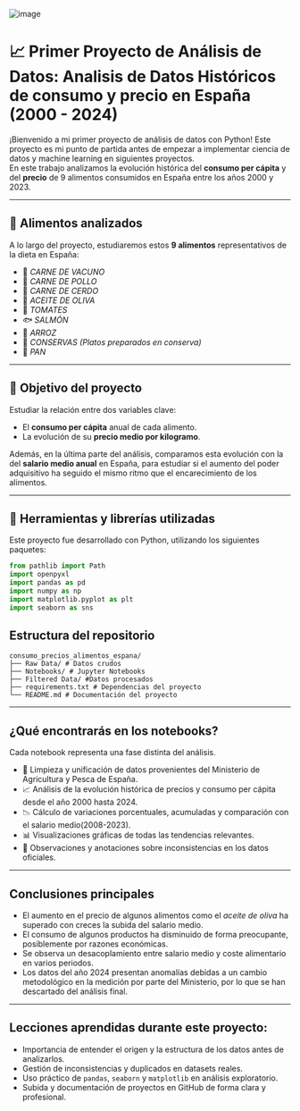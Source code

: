
![image](https://github.com/user-attachments/assets/b51b7742-e4ca-41a1-ba21-c89b6b0e0fd3)

# 📈 Primer Proyecto de Análisis de Datos:  Analisis de Datos Históricos de consumo y precio en España (2000 - 2024)

¡Bienvenido a mi primer proyecto de análisis de datos con Python! Este proyecto es mi punto de partida antes de empezar a implementar ciencia de datos y machine learning en siguientes proyectos.   
En este trabajo analizamos la evolución histórica del **consumo per cápita** y del **precio** de 9 alimentos consumidos en España entre los años 2000 y 2023.

---

## 🥫 Alimentos analizados

A lo largo del proyecto, estudiaremos estos **9 alimentos** representativos de la dieta en España:

- 🥩 *CARNE DE VACUNO*
- 🍗 *CARNE DE POLLO*
- 🐖 *CARNE DE CERDO*
- 🌳 *ACEITE DE OLIVA*
- 🍅 *TOMATES*
- 🐟 *SALMÓN*
- 🍚 *ARROZ*
- 🥫 *CONSERVAS (Platos preparados en conserva)*
- 🍞 *PAN*

---

## 🎯 Objetivo del proyecto

Estudiar la relación entre dos variables clave:

- El **consumo per cápita** anual de cada alimento.
- La evolución de su **precio medio por kilogramo**.

Además, en la última parte del análisis, comparamos esta evolución con la del **salario medio anual** en España, para estudiar si el aumento del poder adquisitivo ha seguido el mismo ritmo que el encarecimiento de los alimentos.

---

## 🧰 Herramientas y librerías utilizadas

Este proyecto fue desarrollado con Python, utilizando los siguientes paquetes:

```python
from pathlib import Path
import openpyxl
import pandas as pd
import numpy as np
import matplotlib.pyplot as plt
import seaborn as sns
```

## Estructura del repositorio
```
consumo_precios_alimentos_espana/
├── Raw Data/ # Datos crudos
├── Notebooks/ # Jupyter Notebooks
├── Filtered Data/ #Datos procesados
├── requirements.txt # Dependencias del proyecto
└── README.md # Documentación del proyecto
```
---

## ¿Qué encontrarás en los notebooks?

Cada notebook representa una fase distinta del análisis.

- 📌 Limpieza y unificación de datos provenientes del Ministerio de Agricultura y Pesca de España.
- 📈 Análisis de la evolución histórica de precios y consumo per cápita desde el año 2000 hasta 2024.
- 📉 Cálculo de variaciones porcentuales, acumuladas y comparación con el salario medio(2008-2023).
- 📊 Visualizaciones gráficas de todas las tendencias relevantes.
- 📎 Observaciones y anotaciones sobre inconsistencias en los datos oficiales.

---

## Conclusiones principales

- El aumento en el precio de algunos alimentos como el *aceite de oliva* ha superado con creces la subida del salario medio.
- El consumo de algunos productos ha disminuido de forma preocupante, posiblemente por razones económicas.
- Se observa un desacoplamiento entre salario medio y coste alimentario en varios periodos.
- Los datos del año 2024 presentan anomalías debidas a un cambio metodológico en la medición por parte del Ministerio, por lo que se han descartado del análisis final.

---

## Lecciones aprendidas durante este proyecto:

- Importancia de entender el origen y la estructura de los datos antes de analizarlos.
- Gestión de inconsistencias y duplicados en datasets reales.
- Uso práctico de `pandas`, `seaborn` y `matplotlib` en análisis exploratorio.
- Subida y documentación de proyectos en GitHub de forma clara y profesional.
